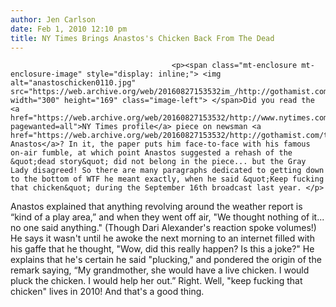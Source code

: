 ```yaml
---
author: Jen Carlson
date: Feb 1, 2010 12:10 pm
title: NY Times Brings Anastos's Chicken Back From The Dead
---
```


	
										<p><span class="mt-enclosure mt-enclosure-image" style="display: inline;"> <img alt="anastoschicken0110.jpg" src="https://web.archive.org/web/20160827153532im_/http://gothamist.com/attachments/arts_jen/anastoschicken0110.jpg" width="300" height="169" class="image-left"> </span>Did you read the <a href="https://web.archive.org/web/20160827153532/http://www.nytimes.com/2010/01/31/nyregion/31ernie.html?pagewanted=all">NY Times profile</a> piece on newsman <a href="https://web.archive.org/web/20160827153532/http://gothamist.com/tags/ernieanastos">Ernie Anastos</a>? In it, the paper puts him face-to-face with his famous on-air fumble, at which point Anastos suggested a rehash of the &quot;dead story&quot; did not belong in the piece... but the Gray Lady disagreed! So there are many paragraphs dedicated to getting down to the bottom of WTF he meant exactly, when he said &quot;Keep fucking that chicken&quot; during the September 16th broadcast last year. </p>

<p>Anastos explained that anything revolving around the weather report is &#x201C;kind of a play area,&#x201D; and when they went off air, &quot;We thought nothing of it... no one said anything.&quot; (Though Dari Alexander&apos;s reaction spoke volumes!) He says it wasn&apos;t until he awoke the next morning to an internet filled with his gaffe that he thought, &quot;Wow, did this really happen? Is this a joke?&quot; He explains that he&apos;s certain he said &quot;plucking,&quot; and pondered the origin of the remark saying, &#x201C;My grandmother, she would have a live chicken. I would pluck the chicken. I would help her out.&#x201D; Right. Well, &quot;keep fucking that chicken&quot; lives in 2010! And that&apos;s a good thing.</p>					
										
									
				